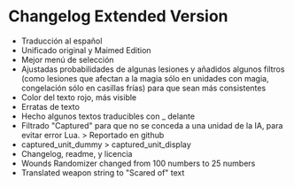Changelog Extended Version
=========
- Traducción al español
- Unificado original y Maimed Edition
- Mejor menú de selección
- Ajustadas probabilidades de algunas lesiones y añadidos algunos filtros (como lesiones que afectan a la magia sólo en unidades con magia, congelación sólo en casillas frías) para que sean más consistentes
- Color del texto rojo, más visible
- Erratas de texto
- Hecho algunos textos traducibles con _ delante
- Filtrado "Captured" para que no se conceda a una unidad de la IA, para evitar error Lua. > Reportado en github
- captured_unit_dummy > captured_unit_display
- Changelog, readme, y licencia
- Wounds Randomizer changed from 100 numbers to 25 numbers
- Translated weapon string to "Scared of" text